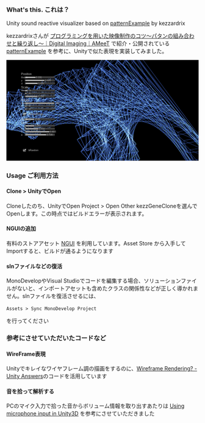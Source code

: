 ### What's this. これは？

Unity sound reactive visualizer based on [patternExample](https://github.com/kezzardrix/patternExample) by kezzardrix

kezzardrixさんが [プログラミングを用いた映像制作のコツ～パタンの組み合わせと繰り返し～｜Digital Imaging｜AMeeT](http://www.ameet.jp/digital-imaging/digital-imaging_20130831/)
で紹介・公開されている [patternExample](https://github.com/kezzardrix/patternExample) を参考に、Unityで似た表現を実装してみました。

![ScreenClip](ScreenClip.png)

### Usage ご利用方法

#### Clone > UnityでOpen
Cloneしたのち、UnityでOpen Project > Open Other kezzGeneCloneを選んでOpenします。この時点ではビルドエラーが表示されます。

#### NGUIの追加
有料のストアアセット [NGUI](http://u3d.as/content/tasharen-entertainment/ngui-next-gen-ui/2vh) を利用しています。Asset Store から入手してImportすると、ビルドが通るようになります

#### slnファイルなどの復活
MonoDevelopやVisual Studioでコードを編集する場合、ソリューションファイルがないと、インポートアセットも含めたクラスの関係性などが正しく導かれません。slnファイルを復活させるには、

``Assets > Sync MonoDevelop Project``

を行ってください

### 参考にさせていただいたコードなど

#### WireFrame表現
Unityでキレイなワイヤフレーム調の描画をするのに、[Wireframe Rendering? - Unity Answers](http://answers.unity3d.com/questions/144693/wireframe-rendering.html)のコードを活用しています

#### 音を拾って解析する
PCのマイク入力で拾った音からボリューム情報を取り出すあたりは [Using microphone input in Unity3D](http://www.kaappine.fi/tutorials/using-microphone-input-in-unity3d/) を参考にさせていただきました
